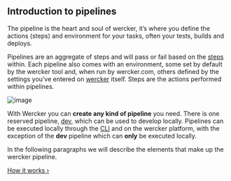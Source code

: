 ## Introduction to pipelines

The pipeline is the heart and soul of wercker, it’s where you define the
actions (steps) and environment for your tasks, often your tests, builds and
deploys.

Pipelines are an aggregate of steps and will pass or fail based on the
[steps](/learn/steps/introduction.html) within. Each pipeline also comes with
an environment, some set by default by the wercker tool and, when run by
wercker.com, others defined by the settings you’ve entered on
[wercker](https://app.wercker.com) itself. Steps are the actions performed
within pipelines.

![image](/images/pipelines.svg)

With Wercker you can **create any kind of pipeline** you need. There is one
reserved pipeline, [dev](/cli/usage/developing.html), which can be used to
develop locally. Pipelines can be executed locally through the
[CLI](/learn/basics/developer-flow.html) and on the wercker platform, with the
exception of the **dev** pipeline which can **only** be executed locally.

In the following paragraphs we will describe the elements that make up the
wercker pipeline.

[How it works &rsaquo;](/learn/pipelines/how-it-works.html "nav next pipelines")
